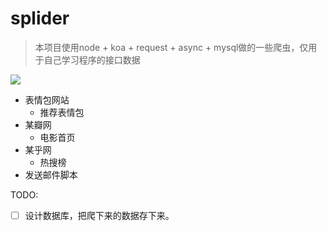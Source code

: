 # splider

>本项目使用node + koa + request + async + mysql做的一些爬虫，仅用于自己学习程序的接口数据

![](http://pic.joyenjoy.tech/img/20201211140908.png)


- 表情包网站
  - 推荐表情包
- 某瓣网
  - 电影首页
- 某乎网
  - 热搜榜
- 发送邮件脚本

TODO:
- [ ] 设计数据库，把爬下来的数据存下来。